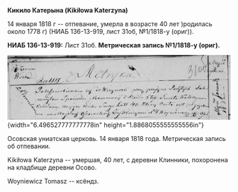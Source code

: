 **Кикило Катерына (Kikiłowa Katerzyna)**

14 января 1818 г -- отпевание, умерла в возрасте 40 лет )родилась около
1778 г) (НИАБ 136-13-919, лист 31об, №1/1818-у (ориг)).

**НИАБ 136-13-919:** Лист 31об. **Метрическая запись №1/1818-у (ориг).**

![](./media/f76a2b2e966b888fe286e7d02ffe03b46b10cf15.png){width="6.496527777777778in"
height="1.8868055555555556in"}

Осовская униатская церковь. 14 января 1818 года. Метрическая запись об
отпевании.

Kikiłowa Katerzyna -- умершая, 40 лет, с деревни Клинники, похоронена на
кладбище деревни Осово.

Woyniewicz Tomasz -- ксёндз.

